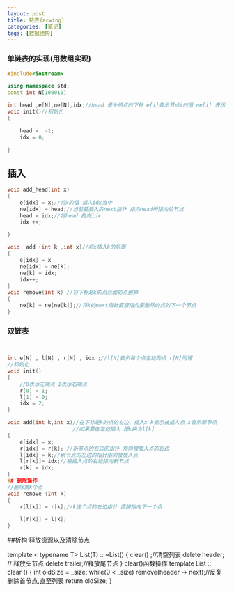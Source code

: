 ```yaml
---
layout: post
title: 链表(acwing)
categories: [笔记]
tags: [数据结构]
---
```

### 单链表的实现(用数组实现)

```c++
#include<iostream>

using namespace std;
const int N[100010]

int head ,e[N],ne[N],idx;//head 是头结点的下标 e[i]表示节点i的值 ne[i] 表示节点i的next指针 idx是当前用到的点
void init()//初始化
{

    head =  -1;
    idx = 0;

}
```

## 插入
```c++
void add_head(int x)
{
    e[idx] = x;//将x的值 插入idx当中
    ne[idx] = head;//当前要插入的next指针 指向head所指向的节点
    head = idx;//将head 指向idx
    idx ++;

}
```
```c++
void  add (int k ,int x)//将x插入k的后面
{
    e[idx] = x
    ne[idx] = ne[k];
    ne[k] = idx;
    idx++;
}
void remove(int k) //将下标是k的点后面的点删掉
{
    ne[k] = ne[ne[k]];//将k的next指针直接指向要删除的点的下一个节点
}

```

###  双链表

```c++


int e[N] , l[N] , r[N] , idx ;//l[N]表示每个点左边的点 r[N]同理
//初始化
void init()
{
    //0表示左端点 1表示右端点
    r[0] = 1;
    l[1] = 0;
    idx = 2;
}

void add(int k,int x)//在下标是k的点的右边，插入x k表示被插入点 x表示新节点
                     //如果要在左边插入 把k换为l[k]
{
    e[idx] = x;
    r[idx] = r[k]; //新节点的右边的指针 指向被插入点的右边
    l[idx] = k;//新节点的左边的指针指向被插入点
    l[r[k]]= idx;//被插入点的右边指向新节点
    r[k] = idx;
}
## 删除操作
//删除第k个点
void remove (int k)
{
    r[l[k]] = r[k];//k这个点的左边指针 直接指向下一个点

    l[r[k]] = l[k];
}
```


##析构
        释放资源以及清除节点

template < typename T> List(T) :: ~List()
{
clear() ;//清空列表
delete header; // 释放头节点
delete trailer;//释放尾节点
}
clear()函数操作
template<typename T> List<T> :: clear ()
{
int oldSize = _size;
while(0 < _size) remove(header -> next);//反复删除首节点,直至列表
return oldSize;
}
 
